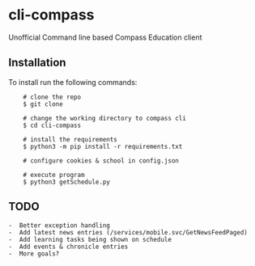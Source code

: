 # cli-compass

Unofficial Command line based Compass Education client

## Installation

To install run the following commands:

``` shell
    # clone the repo
    $ git clone 

    # change the working directory to compass cli
    $ cd cli-compass

    # install the requirements
    $ python3 -m pip install -r requirements.txt

    # configure cookies & school in config.json

    # execute program
    $ python3 getSchedule.py
```

## TODO
    
    -  Better exception handling
    -  Add latest news entries (/services/mobile.svc/GetNewsFeedPaged)
    -  Add learning tasks being shown on schedule
    -  Add events & chronicle entries
    -  More goals?

